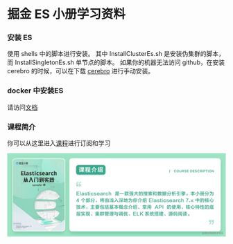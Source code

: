 # 掘金 ES 小册学习资料

### 安装 ES

使用 shells 中的脚本进行安装。
其中 InstallClusterEs.sh 是安装伪集群的脚本，而 InstallSingletonEs.sh 单节点的脚本。
如果你的机器无法访问 github，在安装 cerebro 的时候，可以在下载 [cerebro](./resources/cerebro-0.9.4.tgz) 进行手动安装。


### docker 中安装ES

请访问[文档](./%E5%9C%A8Docker%E4%B8%AD%E5%AE%89%E8%A3%85ES%E3%80%81Kibana%E3%80%81cerebro.md)

### 课程简介
你可以从这里进入[课程](https://juejin.cn/book/7054754754529853475)进行订阅和学习

![简介](images/WX20220224-174733.png)
